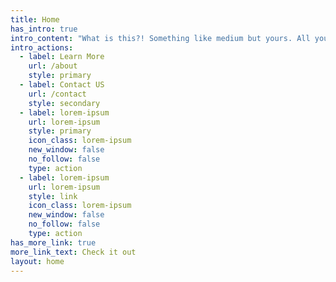 ```yaml
---
title: Home
has_intro: true
intro_content: "What is this?! Something like medium but yours. All yours. This is **SuperCaliFragilisticExpialidocious**! \U0001F389\n\n"
intro_actions:
  - label: Learn More
    url: /about
    style: primary
  - label: Contact US
    url: /contact
    style: secondary
  - label: lorem-ipsum
    url: lorem-ipsum
    style: primary
    icon_class: lorem-ipsum
    new_window: false
    no_follow: false
    type: action
  - label: lorem-ipsum
    url: lorem-ipsum
    style: link
    icon_class: lorem-ipsum
    new_window: false
    no_follow: false
    type: action
has_more_link: true
more_link_text: Check it out
layout: home
---
```

